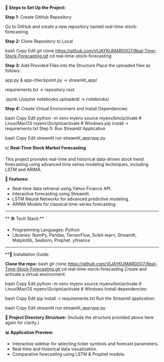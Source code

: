 **📌 Steps to Set Up the Project:**


**Step 1:** Create GitHub Repository

Go to GitHub and create a new repository named real-time-stock-forecasting.

**Step 2:** Clone Repository to Local

bash
Copy
Edit
git clone https://github.com/VIJAYKUMAR00O7/Real-Time-Stock-Forecasting.git
cd real-time-stock-forecasting


**Step 3:** Add Provided Files into the Structure
Place the uploaded files as follows:

app.py & app-checkpoint.py → streamlit_app/

requirements.txt → repository root

.ipynb (Jupyter notebooks uploaded) → notebooks/

**Step 4:** Create Virtual Environment and Install Dependencies

bash
Copy
Edit
python -m venv myenv
source myenv/bin/activate          # Linux/MacOS
myenv\Scripts\activate             # Windows
pip install -r requirements.txt
Step 5: Run Streamlit Application

bash
Copy
Edit
streamlit run streamlit_app/app.py



**📈 Real-Time Stock Market Forecasting**

This project provides real-time and historical data-driven stock trend forecasting using advanced time series modeling techniques, including LSTM and ARIMA.



**🚀 Features:**

- Real-time data retrieval using Yahoo Finance API.
- Interactive forecasting using Streamlit.
- LSTM Neural Networks for advanced predictive modeling.
- ARIMA Models for classical time-series forecasting.

---
**
🛠️ Tech Stack:**

- Programming Languages: Python
- Libraries: NumPy, Pandas, TensorFlow, Scikit-learn, Streamlit, Matplotlib, Seaborn, Prophet, yfinance

---

**🔧 Installation Guide:

**Clone the repo:**
bash
git clone https://github.com/VIJAYKUMAR00O7/Real-Time-Stock-Forecasting.git
cd real-time-stock-forecasting
Create and activate a virtual environment:

bash
Copy
Edit
python -m venv myenv
source myenv/bin/activate   # Linux/MacOS
myenv\Scripts\activate      # Windows
Install dependencies:

bash
Copy
Edit
pip install -r requirements.txt
Run the Streamlit application:

bash
Copy
Edit
streamlit run streamlit_app/app.py


**📂 Project Directory Structure:**
(Include the structure provided above here again for clarity.)

**📊 Application Preview:**
- Interactive sidebar for selecting ticker symbols and forecast parameters.
- Real-time and historical data visualization.
- Comparative forecasting using LSTM & Prophet models.
